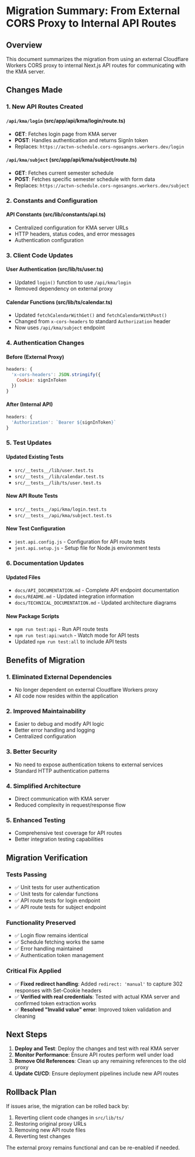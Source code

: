 # Migration Summary: From External CORS Proxy to Internal API Routes

## Overview

This document summarizes the migration from using an external Cloudflare Workers CORS proxy to internal Next.js API routes for communicating with the KMA server.

## Changes Made

### 1. New API Routes Created

#### `/api/kma/login` (src/app/api/kma/login/route.ts)

- **GET**: Fetches login page from KMA server
- **POST**: Handles authentication and returns SignIn token
- Replaces: `https://actvn-schedule.cors-ngosangns.workers.dev/login`

#### `/api/kma/subject` (src/app/api/kma/subject/route.ts)

- **GET**: Fetches current semester schedule
- **POST**: Fetches specific semester schedule with form data
- Replaces: `https://actvn-schedule.cors-ngosangns.workers.dev/subject`

### 2. Constants and Configuration

#### API Constants (src/lib/constants/api.ts)

- Centralized configuration for KMA server URLs
- HTTP headers, status codes, and error messages
- Authentication configuration

### 3. Client Code Updates

#### User Authentication (src/lib/ts/user.ts)

- Updated `login()` function to use `/api/kma/login`
- Removed dependency on external proxy

#### Calendar Functions (src/lib/ts/calendar.ts)

- Updated `fetchCalendarWithGet()` and `fetchCalendarWithPost()`
- Changed from `x-cors-headers` to standard `Authorization` header
- Now uses `/api/kma/subject` endpoint

### 4. Authentication Changes

#### Before (External Proxy)

```javascript
headers: {
  'x-cors-headers': JSON.stringify({
    Cookie: signInToken
  })
}
```

#### After (Internal API)

```javascript
headers: {
  'Authorization': `Bearer ${signInToken}`
}
```

### 5. Test Updates

#### Updated Existing Tests

- `src/__tests__/lib/user.test.ts`
- `src/__tests__/lib/calendar.test.ts`
- `src/__tests__/lib/ts/user.test.ts`

#### New API Route Tests

- `src/__tests__/api/kma/login.test.ts`
- `src/__tests__/api/kma/subject.test.ts`

#### New Test Configuration

- `jest.api.config.js` - Configuration for API route tests
- `jest.api.setup.js` - Setup file for Node.js environment tests

### 6. Documentation Updates

#### Updated Files

- `docs/API_DOCUMENTATION.md` - Complete API endpoint documentation
- `docs/README.md` - Updated integration information
- `docs/TECHNICAL_DOCUMENTATION.md` - Updated architecture diagrams

#### New Package Scripts

- `npm run test:api` - Run API route tests
- `npm run test:api:watch` - Watch mode for API tests
- Updated `npm run test:all` to include API tests

## Benefits of Migration

### 1. Eliminated External Dependencies

- No longer dependent on external Cloudflare Workers proxy
- All code now resides within the application

### 2. Improved Maintainability

- Easier to debug and modify API logic
- Better error handling and logging
- Centralized configuration

### 3. Better Security

- No need to expose authentication tokens to external services
- Standard HTTP authentication patterns

### 4. Simplified Architecture

- Direct communication with KMA server
- Reduced complexity in request/response flow

### 5. Enhanced Testing

- Comprehensive test coverage for API routes
- Better integration testing capabilities

## Migration Verification

### Tests Passing

- ✅ Unit tests for user authentication
- ✅ Unit tests for calendar functions
- ✅ API route tests for login endpoint
- ✅ API route tests for subject endpoint

### Functionality Preserved

- ✅ Login flow remains identical
- ✅ Schedule fetching works the same
- ✅ Error handling maintained
- ✅ Authentication token management

### Critical Fix Applied

- ✅ **Fixed redirect handling**: Added `redirect: 'manual'` to capture 302 responses with Set-Cookie headers
- ✅ **Verified with real credentials**: Tested with actual KMA server and confirmed token extraction works
- ✅ **Resolved "Invalid value" error**: Improved token validation and cleaning

## Next Steps

1. **Deploy and Test**: Deploy the changes and test with real KMA server
2. **Monitor Performance**: Ensure API routes perform well under load
3. **Remove Old References**: Clean up any remaining references to the old proxy
4. **Update CI/CD**: Ensure deployment pipelines include new API routes

## Rollback Plan

If issues arise, the migration can be rolled back by:

1. Reverting client code changes in `src/lib/ts/`
2. Restoring original proxy URLs
3. Removing new API route files
4. Reverting test changes

The external proxy remains functional and can be re-enabled if needed.
